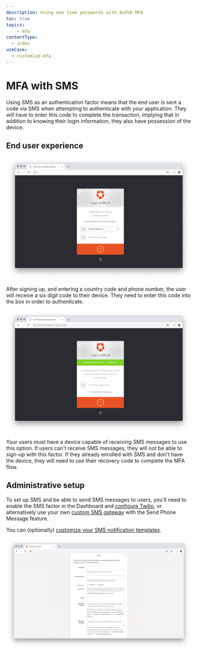 ```yaml
---
description: Using one time passwords with Auth0 MFA
toc: true
topics:
    - mfa
contentType:
  - index
useCase:
  - customize-mfa
---
```

# MFA with SMS

Using SMS as an authentication factor means that the end user is sent a code via SMS when attempting to authenticate with your application. They will have to enter this code to complete the transaction, implying that in addition to knowing their login information, they also have possession of the device.

## End user experience

![SMS End User 1](/media/articles/multifactor-authentication/mfa-sms1.png)

After signing up, and entering a country code and phone number, the user will receive a six digit code to their device. They need to enter this code into the box in order to authenticate.

![SMS End User 2](/media/articles/multifactor-authentication/mfa-sms2.png)

Your users must have a device capable of receiving SMS messages to use this option. If users can't receive SMS messages, they will not be able to sign-up with this factor. If they already enrolled with SMS and don't have the device, they will need to use their recovery code to complete the MFA flow.

## Administrative setup

To set up SMS and be able to send SMS messages to users, you'll need to enable the SMS factor in the Dashboard and [configure Twilio](/multifactor-authentication/twilio-configuration), or alternatively use your own [custom SMS gateway](multifactor-authentication/send-phone-message-hook-configuration) with the Send Phone Message feature. 

You can (optionally) [customize your SMS notification templates](/multifactor-authentication/sms-templates).

![MFA SMS Settings](/media/articles/multifactor-authentication/sms-settings.png)
